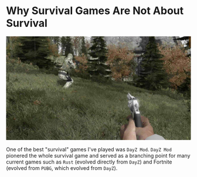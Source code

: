 # Why Survival Games Are Not About Survival

![DayZ Mod](https://github.com/dclipca/dclipca.github.io/raw/master/images/dayz-mod.jpg)

One of the best "survival" games I've played was `DayZ Mod`. `DayZ Mod` pionered the whole survival game and served as a branching point for many current games such as `Rust` (evolved directly from `DayZ`) and Fortnite (evolved from `PUBG`, which evolved from `DayZ`).

